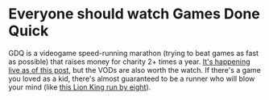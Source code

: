 # Everyone should watch Games Done Quick

GDQ is a videogame speed-running marathon (trying to beat games as fast as possible) that raises money for charity 2+ times a year. [It's happening live as of this post](https://gamesdonequick.com), but the VODs are also worth the watch. If there's a game you loved as a kid, there's almost guaranteed to be a runner who will blow your mind (like [this Lion King run by eight](https://youtu.be/qnGHEFgP5zc)).